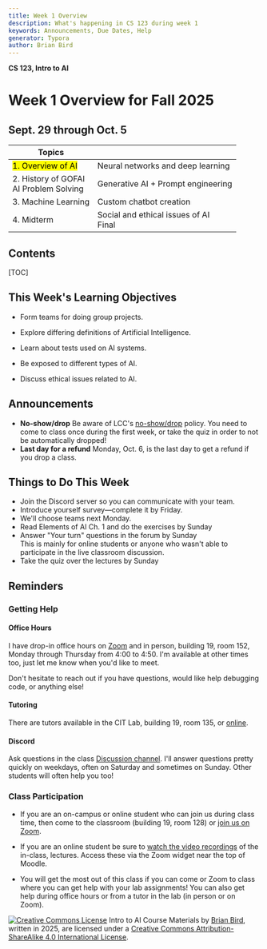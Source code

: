 ```yaml
---
title: Week 1 Overview
description: What's happening in CS 123 during week 1
keywords: Announcements, Due Dates, Help
generator: Typora
author: Brian Bird
---
```


**CS 123, Intro to AI**

<h1>Week 1 Overview for Fall 2025</h1>

<h2>Sept. 29 through Oct. 5</h2>



| Topics                                           |                                              |
| ------------------------------------------------ | -------------------------------------------- |
| <mark>1. Overview of AI</mark>                   | Neural networks and deep learning            |
| 2. History of GOFAI<br />     AI Problem Solving | Generative AI + Prompt engineering           |
| 3. Machine Learning                              | Custom chatbot creation                      |
| 4. Midterm                                       | Social and ethical issues of AI  <br />Final |



<h2>Contents</h2>

[TOC]

## This Week's Learning Objectives

- Form teams for doing group projects.

- Explore differing definitions of Artificial Intelligence.

- Learn about tests used on AI systems.

- Be exposed to different types of AI.

- Discuss ethical issues related to AI.


## Announcements

- **No-show/drop**
  Be aware of LCC's <u>no-show/drop</u> policy. You need to come to class once during the first week, or take the quiz in order to not be automatically dropped!
- **Last day for a refund** 
   Monday, Oct. 6, is the last day to get a refund if you drop a class.

## Things to Do This Week

- Join the Discord server so you can communicate with your team.
- Introduce yourself survey&mdash;complete it by Friday. 
- We'll choose teams next Monday.
- Read Elements of AI Ch. 1 and do the exercises by Sunday
- Answer "Your turn" questions in the forum by Sunday  
  This is mainly for online students or anyone who wasn't able to participate in the live classroom discussion.
- Take the quiz over the lectures by Sunday

## Reminders

### Getting Help

#### Office Hours

I have drop-in office hours on [Zoom](https://lanecc.zoom.us/j/97305128975) and in person, building 19, room 152, Monday through Thursday from 4:00 to 4:50. I'm available at other times too, just let me know when you'd like to meet. 

Don't hesitate to reach out if you have questions, would like help debugging code, or anything else!

#### Tutoring

There are tutors available in the CIT Lab, building 19, room 135, or [online](https://www.lanecc.edu/get-support/academic-support/academic-and-tutoring-services).

#### Discord

Ask questions in the class [Discussion channel](https://discord.com/channels/1290812758249701396/1324897172981809273). I'll answer questions pretty quickly on weekdays, often on Saturday and sometimes on Sunday. Other students will often help you too!

### Class Participation

- If you are an on-campus or online student who can join us during class time, then come to the classroom (building 19, room 128) or [join us on Zoom](https://lanecc.zoom.us/j/96377530587).
- If you are an online student be sure to <u>watch the video recordings</u> of the in-class, lectures. Access these via the Zoom widget near the top of Moodle.

- You will get the most out of this class if you can come or Zoom to class where you can get help with your lab assignments! You can also get help during office hours or from a tutor in the lab (in person or on Zoom).



[![Creative Commons License](https://i.creativecommons.org/l/by-sa/4.0/88x31.png)](http://creativecommons.org/licenses/by-sa/4.0/) Intro to AI Course Materials by [Brian Bird](https://profbird.dev), written in <time>2025</time>, are licensed under a [Creative Commons Attribution-ShareAlike 4.0 International License](http://creativecommons.org/licenses/by-sa/4.0/). 